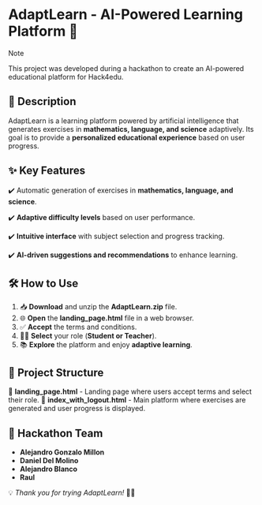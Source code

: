 # AdaptLearn - AI-Powered Learning Platform 🚀

> [!Note]
> This project was developed during a hackathon to create an AI-powered educational platform for Hack4edu.

## 📌 Description
AdaptLearn is a learning platform powered by artificial intelligence that generates exercises in **mathematics, language, and science** adaptively. Its goal is to provide a **personalized educational experience** based on user progress.

## ✨ Key Features
✔️ Automatic generation of exercises in **mathematics, language, and science**.

✔️ **Adaptive difficulty levels** based on user performance.

✔️ **Intuitive interface** with subject selection and progress tracking.

✔️ **AI-driven suggestions and recommendations** to enhance learning.

## 🛠️ How to Use
1. 📥 **Download** and unzip the **AdaptLearn.zip** file.
2. 🌐 **Open** the **landing_page.html** file in a web browser.
3. ✅ **Accept** the terms and conditions.
4. 👨‍🏫 **Select** your role (**Student or Teacher**).
5. 📚 **Explore** the platform and enjoy **adaptive learning**.

## 📂 Project Structure
📄 **landing_page.html** - Landing page where users accept terms and select their role.
📄 **index_with_logout.html** - Main platform where exercises are generated and user progress is displayed.

## 👥 Hackathon Team
- **Alejandro Gonzalo Millon**
- **Daniel Del Molino**
- **Alejandro Blanco**
- **Raul**

💡 *Thank you for trying AdaptLearn!* 🧠✨

